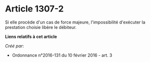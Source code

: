 # Article 1307-2

Si elle procède d'un cas de force majeure, l'impossibilité d'exécuter la prestation choisie libère le débiteur.

**Liens relatifs à cet article**

_Créé par_:

  - Ordonnance n°2016-131 du 10 février 2016 - art. 3
